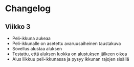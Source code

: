 # Changelog

## Viikko 3

- Peli-ikkuna aukeaa
- Peli-ikkunalle on asetettu avaruusaiheinen taustakuva
- Sovellus alustaa aluksen
- Testattu, että aluksen luokka on alustuksen jälkeen oikea
- Alus liikkuu peli-ikkunassa ja pysyy ikkunan rajojen sisällä

